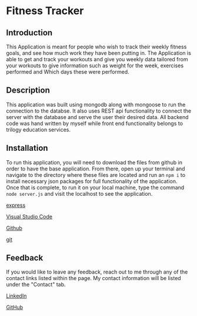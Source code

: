 # Fitness Tracker

## Introduction

This Application is meant for people who wish to track their weekly fitness goals, and see how much work they have been putting in. The Application is able to get and track your workouts and give you weekly data tailored from your workouts to give information such as weight for the week, exercises performed and Which days these were performed.

## Description

This application was built using mongodb along with mongoose to run the connection to the databse. It also uses REST api functionality to connect the server with the database and serve the user their desired data. All backend code was hand written by myself while front end functionality belongs to trilogy education services.

## Installation

To run this application, you will need to download the files from github in order to have the base application. From there, open up your terminal and navigate to the directory where these files are located and run an `npm i` to install necessary json packages for full functionality of the application. Once that is complete, to run it on your local machine, type the command `node server.js` and visit the localhost to see the application.

[express](https://www.npmjs.com/package/express)

[Visual Studio Code](https://code.visualstudio.com/)

[Github](https://github.com/)

[git](https://git-scm.com/downloads)

## Feedback

If you would like to leave any feedback, reach out to me through any of the contact links listed within the page. My contact information will be listed under the "Contact" tab.

[LinkedIn](https://www.linkedin.com/feed/)

[GitHub](https://github.com/PN-Barnes)
